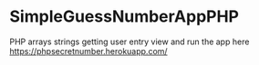# SimpleGuessNumberAppPHP
PHP arrays strings getting user entry
view and run the app here
https://phpsecretnumber.herokuapp.com/
